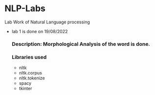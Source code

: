 # NLP-Labs
Lab Work of Natural Language processing

* lab 1 is done on 19/08/2022 
  ### Description: Morphological Analysis of the word is done.
  ### Libraries used
    * nltk
    * nltk.corpus
    * nltk.tokenize
    * spacy
    * tkinter 

